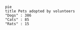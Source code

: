 


```mermaid
    pie 
    title Pets adopted by volunteers
    "Dogs" : 386
    "Cats" : 85
    "Rats" : 15 
```

